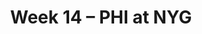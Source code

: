 ---
layout: game
title: Week 14 – PHI at NYG
season: 2022
game_id: 2022_14_PHI_NYG
away_team: PHI
home_team: NYG
---